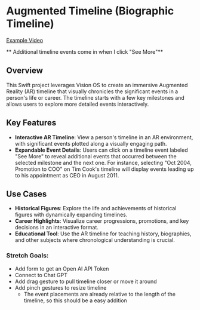 # Augmented Timeline (Biographic Timeline)

[Example Video](https://github.com/user-attachments/assets/b710a776-d854-4436-878c-707fe309ce89)

** Additional timeline events come in when I click "See More"**

## Overview
This Swift project leverages Vision OS to create an immersive Augmented Reality (AR) timeline that visually chronicles the significant events in a person's life or career. The timeline starts with a few key milestones and allows users to explore more detailed events interactively.

## Key Features
* **Interactive AR Timeline**: View a person's timeline in an AR environment, with significant events plotted along a visually engaging path.
* **Expandable Event Details**: Users can click on a timeline event labeled "See More" to reveal additional events that occurred between the selected milestone and the next one. For instance, selecting "Oct 2004, Promotion to COO" on Tim Cook's timeline will display events leading up to his appointment as CEO in August 2011.

## Use Cases
* **Historical Figures**: Explore the life and achievements of historical figures with dynamically expanding timelines.
* **Career Highlights**: Visualize career progressions, promotions, and key decisions in an interactive format.
* **Educational Tool**: Use the AR timeline for teaching history, biographies, and other subjects where chronological understanding is crucial.

### Stretch Goals:
- Add form to get an Open AI API Token
- Connect to Chat GPT
- Add drag gesture to pull timeline closer or move it around
- Add pinch gestures to resize timeline
  - The event placements are already relative to the length of the timeline, so this should be a easy addition
